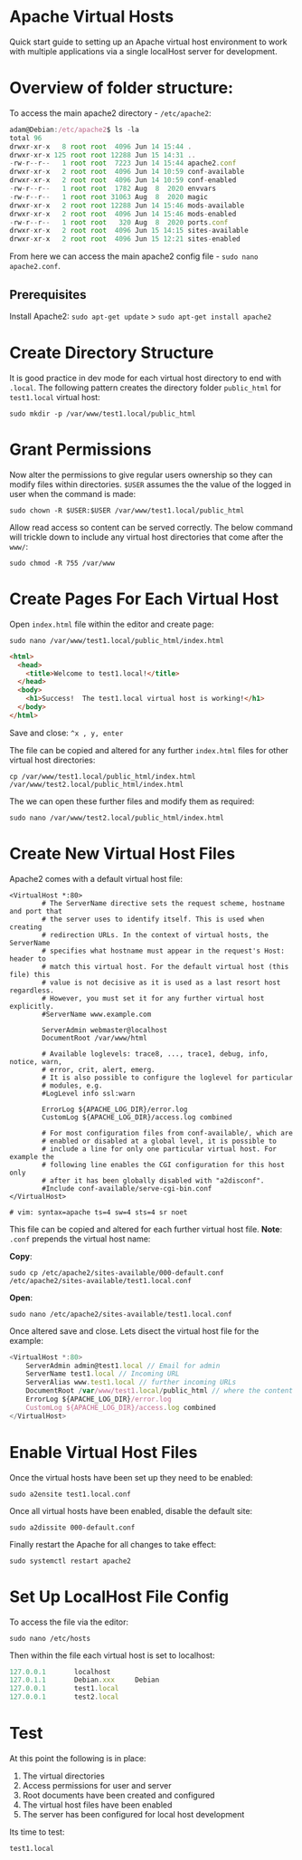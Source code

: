 # Apache Virtual Hosts

Quick start guide to setting up an Apache virtual host environment to work with multiple applications via a single localHost server for development.

# Overview of folder structure:

To access the main apache2 directory - `/etc/apache2`:
```js
adam@Debian:/etc/apache2$ ls -la
total 96
drwxr-xr-x   8 root root  4096 Jun 14 15:44 .
drwxr-xr-x 125 root root 12288 Jun 15 14:31 ..
-rw-r--r--   1 root root  7223 Jun 14 15:44 apache2.conf
drwxr-xr-x   2 root root  4096 Jun 14 10:59 conf-available
drwxr-xr-x   2 root root  4096 Jun 14 10:59 conf-enabled
-rw-r--r--   1 root root  1782 Aug  8  2020 envvars
-rw-r--r--   1 root root 31063 Aug  8  2020 magic
drwxr-xr-x   2 root root 12288 Jun 14 15:46 mods-available
drwxr-xr-x   2 root root  4096 Jun 14 15:46 mods-enabled
-rw-r--r--   1 root root   320 Aug  8  2020 ports.conf
drwxr-xr-x   2 root root  4096 Jun 15 14:15 sites-available
drwxr-xr-x   2 root root  4096 Jun 15 12:21 sites-enabled
```
From here we can access the main apache2 config file - `sudo nano apache2.conf`. 

## Prerequisites

Install Apache2: `sudo apt-get update` > `sudo apt-get install apache2` 

# Create Directory Structure

It is good practice in dev mode for each virtual host directory to end with `.local`. The following pattern creates the directory folder `public_html` for `test1.local` virtual host:

```
sudo mkdir -p /var/www/test1.local/public_html
```

# Grant Permissions

Now alter the permissions to give regular users ownership so they can modify files within directories. `$USER` assumes the the value of the logged in user when the command is made:

```
sudo chown -R $USER:$USER /var/www/test1.local/public_html
```

Allow read access so content can be served correctly. The below command will trickle down to include any virtual host directories that come after the `www/`:

```
sudo chmod -R 755 /var/www
```

# Create Pages For Each Virtual Host

Open `index.html` file within the editor and create page:

```
sudo nano /var/www/test1.local/public_html/index.html
```

```html
<html>
  <head>
    <title>Welcome to test1.local!</title>
  </head>
  <body>
    <h1>Success!  The test1.local virtual host is working!</h1>
  </body>
</html>
```
Save and close: `^x , y, enter`

The file can be copied and altered for any further `index.html` files for other virtual host directories:

```
cp /var/www/test1.local/public_html/index.html /var/www/test2.local/public_html/index.html

```
The we can open these further files and modify them as required:

```
sudo nano /var/www/test2.local/public_html/index.html
```

# Create New Virtual Host Files

Apache2 comes with a default virtual host file:

```
<VirtualHost *:80>
        # The ServerName directive sets the request scheme, hostname and port that
        # the server uses to identify itself. This is used when creating
        # redirection URLs. In the context of virtual hosts, the ServerName
        # specifies what hostname must appear in the request's Host: header to
        # match this virtual host. For the default virtual host (this file) this
        # value is not decisive as it is used as a last resort host regardless.
        # However, you must set it for any further virtual host explicitly.
        #ServerName www.example.com

        ServerAdmin webmaster@localhost
        DocumentRoot /var/www/html

        # Available loglevels: trace8, ..., trace1, debug, info, notice, warn,
        # error, crit, alert, emerg.
        # It is also possible to configure the loglevel for particular
        # modules, e.g.
        #LogLevel info ssl:warn

        ErrorLog ${APACHE_LOG_DIR}/error.log
        CustomLog ${APACHE_LOG_DIR}/access.log combined

        # For most configuration files from conf-available/, which are
        # enabled or disabled at a global level, it is possible to
        # include a line for only one particular virtual host. For example the
        # following line enables the CGI configuration for this host only
        # after it has been globally disabled with "a2disconf".
        #Include conf-available/serve-cgi-bin.conf
</VirtualHost>

# vim: syntax=apache ts=4 sw=4 sts=4 sr noet

```

This file can be copied and altered for each further virtual host file. **Note**: `.conf` prepends the virtual host name:

**Copy**:
```
sudo cp /etc/apache2/sites-available/000-default.conf /etc/apache2/sites-available/test1.local.conf
```

**Open**:
```
sudo nano /etc/apache2/sites-available/test1.local.conf
```
Once altered save and close. Lets disect the virtual host file for the example:

```js
<VirtualHost *:80>
    ServerAdmin admin@test1.local // Email for admin
    ServerName test1.local // Incoming URL
    ServerAlias www.test1.local // further incoming URLs
    DocumentRoot /var/www/test1.local/public_html // where the content is served from
    ErrorLog ${APACHE_LOG_DIR}/error.log
    CustomLog ${APACHE_LOG_DIR}/access.log combined
</VirtualHost>

```

# Enable Virtual Host Files

Once the virtual hosts have been set up they need to be enabled:

```
sudo a2ensite test1.local.conf
```
Once all virtual hosts have been enabled, disable the default site:

```
sudo a2dissite 000-default.conf
```

Finally restart the Apache for all changes to take effect:

```
sudo systemctl restart apache2
```

# Set Up LocalHost File Config

To access the file via the editor:

```
sudo nano /etc/hosts
```
Then within the file each virtual host is set to localhost:

```js
127.0.0.1       localhost
127.0.1.1       Debian.xxx     Debian
127.0.0.1       test1.local
127.0.0.1       test2.local

```

# Test

At this point the following is in place:

1. The virtual directories 
2. Access permissions for user and server
3. Root documents have been created and configured
4. The virtual host files have been enabled
5. The server has been configured for local host development

Its time to test:

`test1.local`
